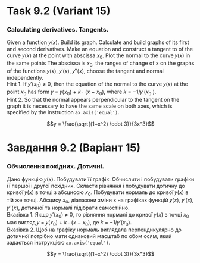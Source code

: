 # Task 9.2 (Variant 15)

### Calculating derivatives. Tangents.

Given a function 𝑦(𝑥). Build its graph. Calculate and build
graphs of its first and second derivatives. Make an equation and construct a tangent to
of the curve 𝑦(𝑥) at the point with abscissa 𝑥<sub>0</sub>. Plot the normal to the curve 𝑦(𝑥) in the same
points The abscissa is 𝑥<sub>0</sub>, the ranges of change of x on the graphs of the functions 𝑦(𝑥), 𝑦′(𝑥), 𝑦′′(𝑥),
choose the tangent and normal independently.\
Hint 1. If 𝑦′(𝑥<sub>0</sub>) ≠ 0, then the equation of the normal to the curve 𝑦(𝑥) at the point 𝑥<sub>0</sub> has
form 𝑦 = 𝑦(𝑥<sub>0</sub>) + 𝑘 ∙ (𝑥 − 𝑥<sub>0</sub>), where 𝑘 = −1/𝑦′(𝑥<sub>0</sub> ).\
Hint 2. So that the normal appears perpendicular to the tangent on the graph
it is necessary to have the same scale on both axes, which is specified by the instruction
```ax.axis('equal')```.

$$y = \frac{\sqrt{(1+x^2) \cdot 3}}{3x^3}$$

# Завдання 9.2 (Варіант 15)

### Обчислення похідних. Дотичні.

Дано функцію 𝑦(𝑥). Побудувати її графік. Обчислити і побудувати
графіки її першої і другої похідних. Скласти рівняння і побудувати дотичну до
кривої 𝑦(𝑥) в точці з абсцисою 𝑥<sub>0</sub>. Побудувати нормаль до кривої 𝑦(𝑥) в тій же
точці. Абсцису 𝑥<sub>0</sub>, діапазони зміни x на графіках функцій 𝑦(𝑥), 𝑦′(𝑥), 𝑦′′(𝑥),
дотичної та нормалі підібрати самостійно.\
Вказівка 1. Якщо 𝑦′(𝑥<sub>0</sub>) ≠ 0, то рівняння нормалі до кривої 𝑦(𝑥) в точці 𝑥<sub>0</sub> має
вигляд 𝑦 = 𝑦(𝑥<sub>0</sub>) + 𝑘 ∙ (𝑥 − 𝑥<sub>0</sub>), де 𝑘 = −1/𝑦′(𝑥<sub>0</sub>).\
Вказівка 2. Щоб на графіку нормаль виглядала перпендикулярно до дотичної
потрібно мати однаковий масштаб по обом осям, який задається інструкцією
```ax.axis('equal')```.

$$y = \frac{\sqrt{(1+x^2) \cdot 3}}{3x^3}$$